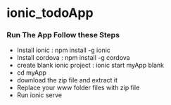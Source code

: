 # ionic_todoApp
<h3> Run The App Follow these Steps </h3>
<ul>
<li>Install ionic : <span> npm install -g ionic </span></li>
<li>Install cordova : <span> npm install -g cordova </span></li>
<li>create blank ionic project : <span> ionic start myApp blank </span></li>
<li> cd myApp </li>
<li> download the zip file and extract it </li>
<li> Replace your www folder files with zip file </li>
<li> Run ionic serve </li> 
</ul>
